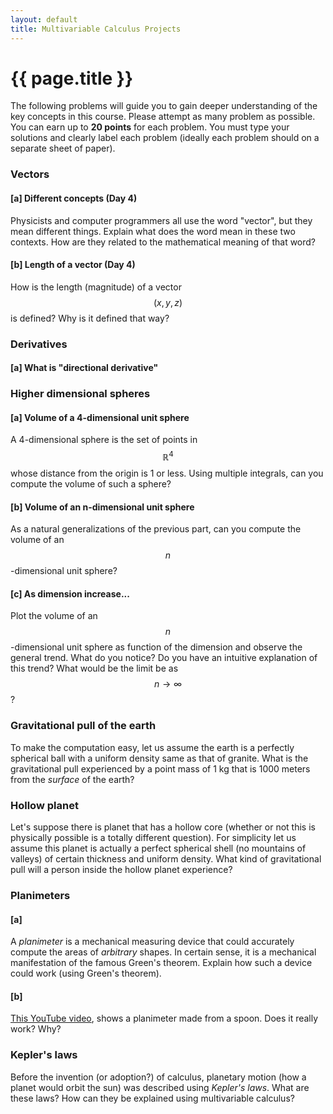 ```yaml
---
layout: default
title: Multivariable Calculus Projects
---
```


# {{ page.title }}

The following problems will guide you to gain deeper understanding of the
key concepts in this course.
Please attempt as many problem as possible.
You can earn up to __20 points__ for each problem.
You must type your solutions and clearly label each problem
(ideally each problem should on a separate sheet of paper).

### Vectors

#### [a] Different concepts (Day 4)
Physicists and computer programmers all use the word "vector",
but they mean different things.
Explain what does the word mean in these two contexts.
How are they related to the mathematical meaning of that word?

#### [b] Length of a vector (Day 4)
How is the length (magnitude) of a vector $$(x,y,z)$$ is defined?
Why is it defined that way?

### Derivatives

#### [a] What is "directional derivative"

### Higher dimensional spheres

#### [a] Volume of a 4-dimensional unit sphere
A 4-dimensional sphere is the set of points in $$\mathbb{R}^4$$
whose distance from the origin is 1 or less.
Using multiple integrals, can you compute the volume of such a sphere?

#### [b] Volume of an n-dimensional unit sphere
As a natural generalizations of the previous part,
can you compute the volume of an $$n$$-dimensional unit sphere?

#### [c] As dimension increase...
Plot the volume of an $$n$$-dimensional unit sphere as function of the dimension
and observe the general trend.
What do you notice?
Do you have an intuitive explanation of this trend?
What would be the limit be as $$n \to \infty$$?

### Gravitational pull of the earth
To make the computation easy, let us assume the earth is a perfectly spherical
ball with a uniform density same as that of granite.
What is the gravitational pull experienced by a point mass of 1 kg
that is 1000 meters from the _surface_ of the earth?

### Hollow planet
Let's suppose there is planet that has a hollow core
(whether or not this is physically possible is a totally different question).
For simplicity let us assume this planet is actually a perfect spherical shell
(no mountains of valleys) of certain thickness and uniform density.
What kind of gravitational pull will a person inside the hollow planet experience?


### Planimeters

#### [a]
A _planimeter_ is a mechanical measuring device that could accurately compute
the areas of _arbitrary_ shapes.
In certain sense, it is a mechanical manifestation of the famous Green's theorem.
Explain how such a device could work (using Green's theorem).

#### [b]
[This YouTube video](https://youtu.be/zJYniqk2eEs),
shows a planimeter made from a spoon.
Does it really work? Why?


### Kepler's laws
Before the invention (or adoption?) of calculus, planetary motion
(how a planet would orbit the sun) was described using _Kepler's laws_.
What are these laws?
How can they be explained using multivariable calculus?

